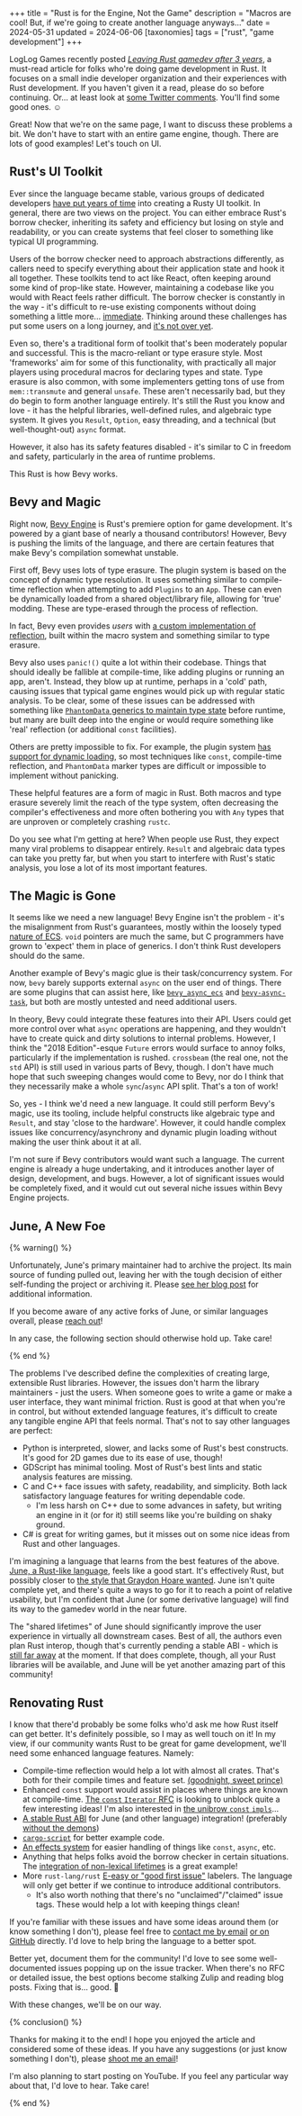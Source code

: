 +++
title = "Rust is for the Engine, Not the Game"
description = "Macros are cool! But, if we're going to create another language anyways..."
date = 2024-05-31
updated = 2024-06-06
[taxonomies]
tags = ["rust", "game development"]
+++

LogLog Games recently posted [*Leaving Rust gamedev after 3 years*](https://loglog.games/blog/leaving-rust-gamedev/), a must-read article for folks who're doing game development in Rust. It focuses on a small indie developer organization and their experiences with Rust development. If you haven't given it a read, please do so before continuing. Or... at least look at [some Twitter comments](https://twitter.com/LogLogGames/status/1783906189459202319). You'll find some good ones. ☺️

Great! Now that we're on the same page, I want to discuss these problems a bit. We don't have to start with an entire game engine, though. There are lots of good examples! Let's touch on UI.

## Rust's UI Toolkit

Ever since the language became stable, various groups of dedicated developers [have put years of time](https://raphlinus.github.io/rust/gui/2022/07/15/next-dozen-guis.html) into creating a Rusty UI toolkit. In general, there are two views on the project. You can either embrace Rust's borrow checker, inheriting its safety and efficiency but losing on style and readability, or you can create systems that feel closer to something like typical UI programming.

Users of the borrow checker need to approach abstractions differently, as callers need to specify everything about their application state and hook it all together. These toolkits tend to act like React, often keeping around some kind of prop-like state. However, maintaining a codebase like you would with React feels rather difficult. The borrow checker is constantly in the way - it's difficult to re-use existing components without doing something a little more... [immediate](https://rustacean-station.org/episode/emil-ernerfeldt/). Thinking around these challenges has put some users on a long journey, and [it's not over yet](https://raphlinus.github.io/rust/druid/2019/10/31/rust-2020.html).

Even so, there's a traditional form of toolkit that's been moderately popular and successful. This is the macro-reliant or type erasure style. Most 'frameworks' aim for some of this functionality, with practically all major players using procedural macros for declaring types and state. Type erasure is also common, with some implementers getting tons of use from `mem::transmute` and general `unsafe`. These aren't necessarily bad, but they do begin to form another language entirely. It's still the Rust you know and love - it has the helpful libraries, well-defined rules, and algebraic type system. It gives you `Result`, `Option`, easy threading, and a technical (but well-thought-out) `async` format.

However, it also has its safety features disabled - it's similar to C in freedom and safety, particularly in the area of runtime problems.

This Rust is how Bevy works.

## Bevy and Magic

Right now, [Bevy Engine](https://bevyengine.org/) is Rust's premiere option for game development. It's powered by a giant base of nearly a thousand contributors! However, Bevy is pushing the limits of the language, and there are certain features that make Bevy's compilation somewhat unstable.

First off, Bevy uses lots of type erasure. The plugin system is based on the concept of dynamic type resolution. It uses something similar to compile-time reflection when attempting to add `Plugins` to an `App`. These can even be dynamically loaded from a shared object/library file, allowing for 'true' modding. These are type-erased through the process of reflection.

In fact, Bevy even provides *users* with [a custom implementation of reflection](https://crates.io/crates/bevy_reflect), built within the macro system and something similar to type erasure.

Bevy also uses `panic!()` quite a lot within their codebase. Things that should ideally be fallible at compile-time, like adding plugins or running an app, aren't. Instead, they blow up at runtime, perhaps in a 'cold' path, causing issues that typical game engines would pick up with regular static analysis. To be clear, some of these issues can be addressed with something like [`PhantomData` generics to maintain type state](http://twitter.com/sanguine_skies/status/1793717209178529890) before runtime, but many are built deep into the engine or would require something like 'real' reflection (or additional `const` facilities).

Others are pretty impossible to fix. For example, the plugin system [has support for dynamic loading](https://github.com/bevyengine/bevy/blob/ea283c1dead8a1b3d6929d1e9d2d2bdddaa93e05/crates/bevy_dynamic_plugin/src/loader.rs),
so most techniques like `const`, compile-time reflection, and `PhantomData` marker types are difficult or impossible to implement without panicking.

These helpful features are a form of magic in Rust. Both macros and type erasure severely limit the reach of the type system, often decreasing the compiler's effectiveness and more often bothering you with `Any` types that are unproven or completely crashing `rustc`.

Do you see what I'm getting at here? When people use Rust, they expect many viral problems to disappear entirely. `Result` and algebraic data types can take you pretty far, but when you start to interfere with Rust's static analysis, you lose a lot of its most important features.

## The Magic is Gone

It seems like we need a new language! Bevy Engine isn't the problem - it's the misalignment from Rust's guarantees, mostly within the loosely typed [nature of ECS](https://bevyengine.org/learn/quick-start/getting-started/ecs/). `void` pointers are much the same, but C programmers have grown to 'expect' them in place of generics. I don't think Rust developers should do the same.

Another example of Bevy's magic glue is their task/concurrency system. For now, `bevy` barely supports external `async` on the user end of things. There are some plugins that can assist here, like [`bevy_async_ecs`](https://docs.rs/bevy-async-ecs/latest/bevy_async_ecs/) and [`bevy-async-task`](https://crates.io/crates/bevy-async-task), but both are mostly untested and need additional users.

In theory, Bevy could integrate these features into their API. Users could get more control over what `async` operations are happening, and they wouldn't have to create quick and dirty solutions to internal problems. However, I think the "2018 Edition"-esque `Future` errors would surface to annoy folks, particularly if the implementation is rushed. `crossbeam` (the real one, not the `std` API) is still used in various parts of Bevy, though. I don't have much hope that such sweeping changes would come to Bevy, nor do I think that they necessarily make a whole `sync`/`async` API split. That's a ton of work!

So, yes - I think we'd need a new language. It could still perform Bevy's magic, use its tooling, include helpful constructs like algebraic type and `Result`, and stay 'close to the hardware'. However, it could handle complex issues like concurrency/asynchrony and dynamic plugin loading without making the user think about it at all.

I'm not sure if Bevy contributors would want such a language. The current engine is already a huge undertaking, and it introduces another layer of design, development, and bugs. However, a lot of significant issues would be completely fixed, and it would cut out several niche issues within Bevy Engine projects.

## June, A New Foe

{% warning() %}

Unfortunately, June's primary maintainer had to archive the project. Its main source of funding pulled out, leaving her with the tough decision of either self-funding the project or archiving it. Please <a href="https://www.sophiajt.com/following-new-paths-ahead/">see her blog post</a> for additional information.

If you become aware of any active forks of June, or similar languages overall, please <a href="https://github.com/onkoe/barretts-club/issues/new">reach out</a>!

In any case, the following section should otherwise hold up. Take care!

{% end %}

The problems I've described define the complexities of creating large, extensible Rust libraries. However, the issues don't harm the library maintainers - just the users. When someone goes to write a game or make a user interface, they want minimal friction. Rust is good at that when you're in control, but without extended language features, it's difficult to create any tangible engine API that feels normal. That's not to say other languages are perfect:

- Python is interpreted, slower, and lacks some of Rust's best constructs. It's good for 2D games due to its ease of use, though!
- GDScript has minimal tooling. Most of Rust's best lints and static analysis features are missing.
- C and C++ face issues with safety, readability, and simplicity. Both lack satisfactory language features for writing dependable code.
    - I'm less harsh on C++ due to some advances in safety, but writing an engine in it (or for it) still seems like you're building on shaky ground.
- C# is great for writing games, but it misses out on some nice ideas from Rust and other languages.

I'm imagining a language that learns from the best features of the above. [June, a Rust-like language](https://www.sophiajt.com/search-for-easier-safe-systems-programming/), feels like a good start. It's effectively Rust, but possibly closer to [the style that Graydon Hoare wanted](https://graydon2.dreamwidth.org/307291.html). June isn't quite complete yet, and there's quite a ways to go for it to reach a point of relative usability, but I'm confident that June (or some derivative language) will find its way to the gamedev world in the near future.

The "shared lifetimes" of June should significantly improve the user experience in virtually all downstream cases. Best of all, the authors even plan Rust interop, though that's currently pending a stable ABI - which is [still far away](https://www.youtube.com/watch?v=MY5kYqWeV1Q) at the moment. If that does complete, though, all your Rust libraries will be available, and June will be yet another amazing part of this community!

## Renovating Rust

I know that there'd probably be some folks who'd ask me how Rust itself can get better. It's definitely possible, so I may as well touch on it! In my view, if our community wants Rust to be great for game development, we'll need some enhanced language features. Namely:

- Compile-time reflection would help a lot with almost all crates. That's both for their compile times and feature set. [(goodnight, sweet prince)](https://soasis.org/posts/statement-on-rustconf-compile-time-introspection/)
- Enhanced `const` support would assist in places where things are known at compile-time. [The `const` `Iterator` RFC](https://github.com/rust-lang/rust/issues/92476) is looking to unblock quite a few interesting ideas! I'm also interested in [the unibrow `const` `impls`](https://internals.rust-lang.org/t/pre-rfc-revamped-const-trait-impl-aka-rfc-2632/15192)...
- [A stable Rust ABI](https://github.com/rust-lang/rfcs/issues/600) for June (and other language) integration! (preferably [without the demons](https://thephd.dev/binary-banshees-digital-demons-abi-c-c++-help-me-god-please))
- [`cargo-script`](https://rust-lang.github.io/rfcs/3424-cargo-script.html) for better example code.
- [An effects system](https://blog.yoshuawuyts.com/extending-rusts-effect-system/) for easier handling of things like `const`, `async`, etc.
- Anything that helps folks avoid the borrow checker in certain situations. The [integration of non-lexical lifetimes](https://blog.rust-lang.org/2022/08/05/nll-by-default.html) is a great example!
- More `rust-lang/rust` [E-easy or "good first issue"](https://github.com/rust-lang/rust/issues?q=is%3Aopen+is%3Aissue+label%3AE-easy) labelers. The language will only get better if we continue to introduce additional contributors.
    - It's also worth nothing that there's no "unclaimed"/"claimed" issue tags. These would help a lot with keeping things clean!

If you're familiar with these issues and have some ideas around them (or know something I don't), please feel free to [contact me by email](mailto:contact@barretts.club) [or on GitHub](https://github.com/onkoe) directly. I'd love to help bring the language to a better spot.

Better yet, document them for the community! I'd love to see some well-documented issues popping up on the issue tracker. When there's no RFC or detailed issue, the best options become stalking Zulip and reading blog posts. Fixing that is... good. 🥹

With these changes, we'll be on our way.

{% conclusion() %}

Thanks for making it to the end! I hope you enjoyed the article and considered some of these ideas. If you have any suggestions (or just know something I don't), please <a href="mailto:contact@barretts.club">shoot me an email</a>!

I'm also planning to start posting on YouTube. If you feel any particular way about that, I'd love to hear. Take care!

{% end %}
